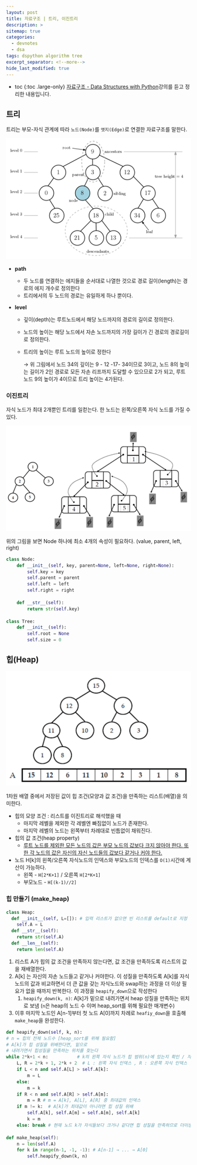 ```yaml
---
layout: post
title: 자료구조 | 트리, 이진트리
description: >
sitemap: true
categories: 
  - devnotes
  - dsa
tags: dspython algorithm tree
excerpt_separator: <!--more-->
hide_last_modified: true
---
```

* toc
{:toc .large-only}
  [자료구조 - Data Structures with Python](https://www.youtube.com/playlist?list=PLsMufJgu5933ZkBCHS7bQTx0bncjwi4PK)강의를 듣고 정리한 내용입니다.<br>



<!--more-->

## 트리

트리는 부모-자식 관계에 따라 `노드(Node)`를 `엣지(Edge)`로 연결한 자료구조를 말한다.

![image-20250408190932788](../../images/2025-04-08-lecture03/image-20250408190932788.png)

- **path**
	- 두 노드를 연결하는 에지들을 순서대로 나열한 것으로 경로 길이(length)는 경로의 에지 개수로 정의한다
	- 트리에서의 두 노드의 경로는 유일하게 하나 뿐이다.
	
- **level**
	- 깊이(depth)는 루트노드에서 해당 노드까지의 경로의 길이로 정의한다.
	
	- 노드의 높이는 해당 노드에서 자손 노드까지의 가장 길이가 긴 경로의 경로길이로 정의한다.
	
	- 트리의 높이는 루트 노드의 높이로 정한다
	
	  &rarr; 위 그림에서 노드 34의 깊이는 9 - 12 -17- 34이므로 3이고, 노드 8의 높이는 길이가 2인 경로로 모든 자손 리프까지 도달할 수 있으므로 2가 되고, 루트 노드 9의 높이가 4이므로 트리 높이는 4가된다.

### 이진트리

 자식 노드가 최대 2개뿐인 트리를 일컫는다. 한 노드는 왼쪽/오른쪽 자식 노드를 가질 수 있다.

![image-20250408192318752](../../images/2025-04-08-lecture03/image-20250408192318752.png)

위의 그림을 보면 Node 하나에 최소 4개의 속성이 필요하다. (value, parent, left, right)

```python
class Node:
	def __init__(self, key, parent=None, left=None, right=None):
		self.key = key
		self.parent = parent
		self.left = left
		self.right = right

	def __str__(self):
		return str(self.key)

class Tree:
	def __init__(self):
		self.root = None
		self.size = 0
```

## 힙(Heap)

![image-20250408194555446](../../images/2025-04-08-lecture03/image-20250408194555446.png)

1차원 배열 중에서 저장된 값이 힙 조건(모양과 값 조건)을 만족하는 리스트(배열)을 의미한다.

* 힙의 모양 조건 : 리스트를 이진트리로 해석했을 때
  * 마지막 레벨을 제외한 각 레벨엔 빠짐없이 노드가 존재한다.
  * 마지막 레벨의 노드는 왼쪽부터 차례대로 빈틈없이 채워진다.
* 힙의 값 조건(heap property) 
  * <u>루트 노드를 제외한 모든 노드의 값은 부모 노드의 값보다 크지 않아야 한다. 또한 각 노드의 값은 자신의 자신 노드들의 값보다 같거나 커야 한다.</u>
* 노드 H[k]의 왼쪽/오른쪽 자식노드의 인덱스와 부모노드의 인덱스를 `O(1)`시간에 계산이 가능하다.
  * 왼쪽 - `H[2*K+1]` / 오른쪽 `H[2*K+1]`
  * 부모노드 - `H[(k-1)//2]`

### 힙 만들기 (make_heap)

```python
class Heap:
  def __init__(self, L=[]): # 입력 리스트가 없으면 빈 리스트를 default로 지정
    self.A = L
  def __str__(self):
    return str(self.A)
  def __len__(self):
    return len(self.A)
```

1. 리스트 A가 힙의 값 조건을 만족하지 않는다면, 값 조건을 만족하도록 리스트의 값을 재배열한다.
2. A[k] 는 자신의 자손 노드들고 같거나 커야한다. 이 성질을 만족하도록 A[k]를 자식노드의 값과 비교하면서 더 큰 값을 갖는 자식노드와 swap하는 과정을 더 이상 필요가 없을 때까지 반복한다. 이 과정을 `heapify_down`으로 작성한다
   1. `heapify_down(k, n)`: A[k]가 밑으로 내려가면서 heap 성질을 만족하는 위치로 보냄 (`n`은 heap의 노드 수 이며 heap_sort를 위해 필요한 매개변수)
3. 이후 마지막 노드인 A[n-1]부터 첫 노드 A[0]까지 차례로 `heafiy_down`을 호출해 `make_heap`을 완성한다.

```python
def heapify_down(self, k, n): 
# n = 힙의 전체 노드수 [heap_sort를 위해 필요함]
# A[k]가 힙 성질을 위배한다면, 밑으로 
# 내려가면서 힙성질을 만족하는 위치를 찾는다
while 2*k+1 < n:           # k의 왼쪽 자식 노드가 힙 범위(n)에 있는지 확인 / 자식이 있으면 더 이상 비교하거나 내려갈 필요 없으므로 종료
	L, R = 2*k + 1, 2*k + 2	 # L : 왼쪽 자식 인덱스 , R : 오른쪽 자식 인덱스
	if L < n and self.A[L] > self.A[k]: 
		m = L
	else: 
		m = k
	if R < n and self.A[R] > self.A[m]: 
		m = R # m = A[k], A[L], A[R] 중 최대값의 인덱스
	if m != k:	# A[k]가 최대값이 아니라면 힙 성질 위배
		self.A[k], self.A[m] = self.A[m], self.A[k]
		k = m
	else: break	# 현재 노드 k가 자식들보다 크거나 같다면 힙 성질을 만족하므로 더이상 내려갈 필요없으므로 종료

def make_heap(self):
	n = len(self.A)
	for k in range(n-1, -1, -1): # A[n-1] → ... → A[0]
		self.heapify_down(k, n)
```

